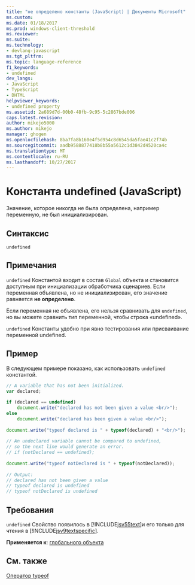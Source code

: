 ```yaml
---
title: "не определено константы (JavaScript) | Документы Microsoft"
ms.custom: 
ms.date: 01/18/2017
ms.prod: windows-client-threshold
ms.reviewer: 
ms.suite: 
ms.technology:
- devlang-javascript
ms.tgt_pltfrm: 
ms.topic: language-reference
f1_keywords:
- undefined
dev_langs:
- JavaScript
- TypeScript
- DHTML
helpviewer_keywords:
- undefined property
ms.assetid: 2a689d7d-00b0-48fb-9c95-5c2867bde006
caps.latest.revision: 
author: mikejo5000
ms.author: mikejo
manager: ghogen
ms.openlocfilehash: 8ba7fa8b160e4f5d954c8d6545da5fae41c2f74b
ms.sourcegitcommit: aadb9588877418b8b55a5612c1d3842d4520ca4c
ms.translationtype: MT
ms.contentlocale: ru-RU
ms.lasthandoff: 10/27/2017
---
```

# <a name="undefined-constant-javascript"></a>Константа undefined (JavaScript)
Значение, которое никогда не была определена, например переменную, не был инициализирован.  
  
## <a name="syntax"></a>Синтаксис  
  
```  
undefined  
```  
  
## <a name="remarks"></a>Примечания  
 `undefined` Константой входит в состав `Global` объекта и становится доступным при инициализации обработчика сценариев. Если переменная объявлена, но не инициализирован, его значение равняется **не определено**.  
  
 Если переменная не объявлена, его нельзя сравнивать для `undefined`, но вы можете сравнить тип переменной, чтобы строка «undefined».  
  
 `undefined` Константы удобно при явно тестирования или присваивание переменной undefined.  
  
## <a name="example"></a>Пример  
 В следующем примере показано, как использовать `undefined` константой.  
  
```JavaScript  
// A variable that has not been initialized.  
var declared;  
  
if (declared == undefined)  
    document.write("declared has not been given a value <br/>");  
else  
    document.write("declared has been given a value <br/>");  
  
document.write("typeof declared is " + typeof(declared) + "<br/>");  
  
// An undeclared variable cannot be compared to undefined,  
// so the next line would generate an error.  
// if (notDeclared == undefined);  
  
document.write("typeof notDeclared is " + typeof(notDeclared));  
  
// Output:  
// declared has not been given a value  
// typeof declared is undefined  
// typeof notDeclared is undefined  
```  
  
## <a name="requirements"></a>Требования  
 `undefined` Свойство появилось в [!INCLUDE[jsv55text](../../javascript/reference/includes/jsv55text-md.md)]и его только для чтения в [!INCLUDE[jsv9textspecific](../../javascript/reference/includes/jsv9textspecific-md.md)].  
  
 **Применяется к**: [глобального объекта](../../javascript/reference/global-object-javascript.md)  
  
## <a name="see-also"></a>См. также  
 [Оператор typeof](../../javascript/reference/typeof-operator-decrementjavascript.md)